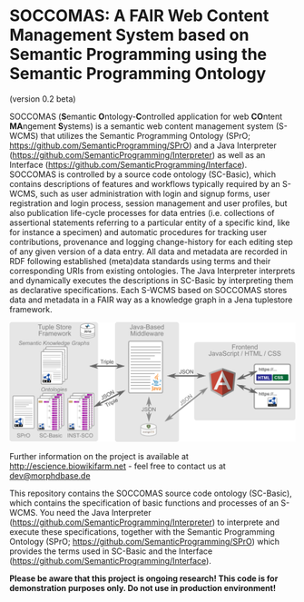 # SOCCOMAS: A FAIR Web Content Management System based on Semantic Programming using the Semantic Programming Ontology
(version 0.2 beta)

SOCCOMAS (**S**emantic **O**ntology-**C**ontrolled application for web **CO**ntent **MA**ngement **S**ystems) is a semantic web content management system (S-WCMS) that utilizes the Semantic Programming Ontology (SPrO; https://github.com/SemanticProgramming/SPrO) and a Java Interpreter (https://github.com/SemanticProgramming/Interpreter) as well as an Interface (https://github.com/SemanticProgramming/Interface). SOCCOMAS is controlled by a source code ontology (SC-Basic), which contains descriptions of features and workflows typically required by an S-WCMS, such as user administration with login and signup forms, user registration and login process, session management and user profiles, but also publication life-cycle processes for data entries (i.e. collections of assertional statements referring to a particular entity of a specific kind, like for instance a specimen) and automatic procedures for tracking user contributions, provenance and logging change-history for each editing step of any given version of a data entry. All data and metadata are recorded in RDF following established (meta)data standards using terms and their corresponding URIs from existing ontologies. The Java Interpreter interprets and dynamically executes the descriptions in SC-Basic by interpreting them as declarative specifications. Each S-WCMS based on SOCCOMAS stores data and metadata in a FAIR way as a knowledge graph in a Jena tuplestore framework. 


![alt text](https://github.com/SemanticProgramming/SOCCOMAS/blob/master/images/SOCCOMAS_Workflow.jpg)

Further information on the project is available at http://escience.biowikifarm.net - feel free to contact us at 
dev@morphdbase.de

This repository contains the SOCCOMAS source code ontology (SC-Basic), which contains the specification of basic functions and processes of an S-WCMS. You need the Java Interpreter (https://github.com/SemanticProgramming/Interpreter) to interprete and execute these specifications, together with the Semantic Programming Ontology (SPrO; https://github.com/SemanticProgramming/SPrO) which provides the terms used in SC-Basic and the Interface (https://github.com/SemanticProgramming/Interface).

**Please be aware that this project is ongoing research! This code is for demonstration purposes only. Do not use
 in production environment!**

